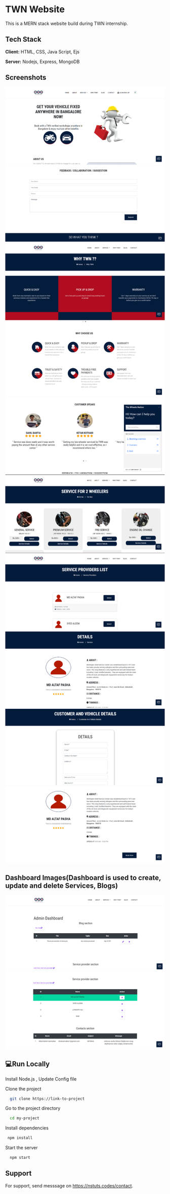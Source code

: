 # TWN Website
This is a MERN stack website build during TWN internship.

## Tech Stack

**Client:** HTML, CSS, Java Script, Ejs

**Server:** Nodejs, Express, MongoDB
  

## Screenshots
![](readme%20images/Screenshot%202022-01-14%20000713.png)
![](readme%20images/Screenshot%202022-01-14%20000752.png)
![](readme%20images/Screenshot%202022-01-14%20000819.png)
![](readme%20images/Screenshot%202022-01-14%20000845.png)
![](readme%20images/Screenshot%202022-01-14%20000920.png)
![](readme%20images/Screenshot%202022-01-14%20000949.png)
![](readme%20images/Screenshot%202022-01-14%20001012.png)
![](readme%20images/Screenshot%202022-01-14%20001039.png)
![](readme%20images/Screenshot%202022-01-14%20001105.png)
![](readme%20images/Screenshot%202022-01-14%20001134.png)



## Dashboard Images(Dashboard is used to create, update and delete Services, Blogs)



![](readme%20images/Screenshot%202022-01-14%20001206.png)
![](readme%20images/Screenshot%202022-01-14%20001228.png)




##  💻Run Locally

Install Node.js ,
Update Config file

Clone the project

```bash
  git clone https://link-to-project
```

Go to the project directory

```bash
  cd my-project
```

Install dependencies

```bash
 npm install 
```

Start the server

```bash
  npm start
```
## Support

For support, send messsage on https://nstuts.codes/contact.

